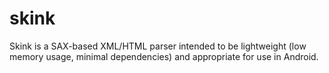 # skink
Skink is a SAX-based XML/HTML parser intended to be lightweight (low memory usage, minimal dependencies) and appropriate for use in Android.

